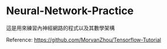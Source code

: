 # Neural-Network-Practice
這是用來練習內神經網路的程式以及其數學架構

Reference: https://github.com/MorvanZhou/Tensorflow-Tutorial


